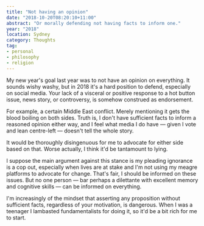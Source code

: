 ```yaml
---
title: "Not having an opinion"
date: "2018-10-20T08:20:10+11:00"
abstract: "Or morally defending not having facts to inform one."
year: "2018"
location: Sydney
category: Thoughts
tag:
- personal
- philosophy
- religion
---
```

My new year's goal last year was to not have an opinion on everything. It sounds wishy washy, but in 2018 it's a hard position to defend, especially on social media. Your lack of a visceral or positive response to a hot button issue, news story, or controversy, is somehow construed as endorsement.

For example, a certain Middle East conflict. Merely mentioning it gets the blood boiling on both sides. Truth is, I don't have sufficient facts to inform a reasoned opinion either way, and I feel what media I do have — given I vote and lean centre-left — doesn't tell the whole story.

It would be thoroughly disingenuous for me to advocate for either side based on that. Worse actually, I think it'd be tantamount to lying.

I suppose the main argument against this stance is my pleading ignorance is a cop out, especially when lives are at stake and I'm not using my meagre platforms to advocate for change. That's fair, I should be informed on these issues. But no one person — bar perhaps a dilettante with excellent memory and cognitive skills — can be informed on everything.

I'm increasingly of the mindset that asserting any proposition without sufficient facts, regardless of your motivation, is dangerous. When I was a teenager I lambasted fundamentalists for doing it, so it'd be a bit rich for me to start.

